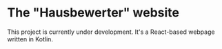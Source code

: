 # The "Hausbewerter" website

This project is currently under development. It's a React-based webpage written in Kotlin. 
